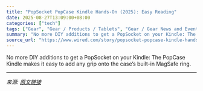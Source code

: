```yaml
---
title: "PopSocket PopCase Kindle Hands-On (2025): Easy Reading"
date: 2025-08-27T13:09:00+08:00
categories: ["tech"]
tags: ["Gear", "Gear / Products / Tablets", "Gear / Gear News and Events", "Kindle", "e-books", "Amazon", "tablets", "E-Readers", "Accessories and Peripherals", "Shopping", "Reader's Delight"]
summary: "No more DIY additions to get a PopSocket on your Kindle: The PopCase Kindle makes it easy to add any grip onto the case’s built-in MagSafe ring."
source_url: "https://www.wired.com/story/popsocket-popcase-kindle-hands-on/"
---
```


No more DIY additions to get a PopSocket on your Kindle: The PopCase Kindle makes it easy to add any grip onto the case’s built-in MagSafe ring.

---

*来源: [原文链接](https://www.wired.com/story/popsocket-popcase-kindle-hands-on/)*
